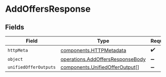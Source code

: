 # AddOffersResponse


## Fields

| Field                                                                                | Type                                                                                 | Required                                                                             | Description                                                                          |
| ------------------------------------------------------------------------------------ | ------------------------------------------------------------------------------------ | ------------------------------------------------------------------------------------ | ------------------------------------------------------------------------------------ |
| `httpMeta`                                                                           | [components.HTTPMetadata](../../models/components/httpmetadata.md)                   | :heavy_check_mark:                                                                   | N/A                                                                                  |
| `object`                                                                             | [operations.AddOffersResponseBody](../../models/operations/addoffersresponsebody.md) | :heavy_minus_sign:                                                                   | N/A                                                                                  |
| `unifiedOfferOutputs`                                                                | [components.UnifiedOfferOutput](../../models/components/unifiedofferoutput.md)[]     | :heavy_minus_sign:                                                                   | N/A                                                                                  |